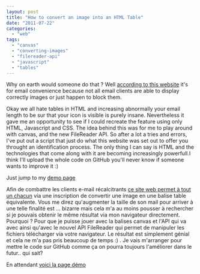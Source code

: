 ```yaml
---
layout: post
title: "How to convert an image into an HTML Table"
date: "2011-07-22"
categories: 
  - "web"
tags: 
  - "canvas"
  - "converting-images"
  - "filereader-api"
  - "javascript"
  - "tables"
---
```


Why on earth would someone do that ? Well [according to this website](http://www.imgtocss.com/ "IMG TO CSS") it's for email convenience because not all email clients are able to display correctly images or just happen to block them.

Okay we all hate tables in HTML and increasing abnormally your email length to be sur that your icon is visible is purely insane. Nevertheless it gave me an opportunity to see if I could recreate the feature using only HTML, Javascript and CSS. The idea behind this was for me to play around with canvas, and the new FileReader API. So after a lot a tries and errors, I've put out a script that just do what this website was set out to offer you throught an identification process. The only thing I can say is HTML and the technologies that come along with it are becoming increasingly powerfull.I think I'll upload the whole code on GitHub you'll never know if someone wants to improve it :)

Just jump to my [demo page](http://www.nyamsprod.com/test/imgtotable.html "converting a image into a table using HTML and javascript")

Afin de combattre les clients e-mail récalcitrants [ce site web permet à tout un chacun](http://www.imgtocss.com/ "convertir une image en table HTML") via une inscription de convertir une image en une balise table équivalente. Vous me direz qu'augmenter la taille de son mail pour arriver à une telle finalité est ... bizarre mais cela m'a au moins pousser à rechercher si je pouvais obtenir le même résultat via mon navigateur directement. Pourquoi ? Pour que je puisse jouer avec la balises canvas et l'API qui va avec ainsi qu'avec le nouvel API FileReader qui permet de manipuler les fichiers télécharger via votre navigateur. Le résultat est simplement génial et cela ne m'a pas pris beaucoup de temps :) . Je vais m'arranger pour mettre le code sur GitHub comme ça on pourra toujours l'améliorer dans le futur.. qui sait?

En attendant [voici la page démo](http://www.nyamsprod.com/test/imgtotable.html "Convertir une image en une table HTML via javascript")
